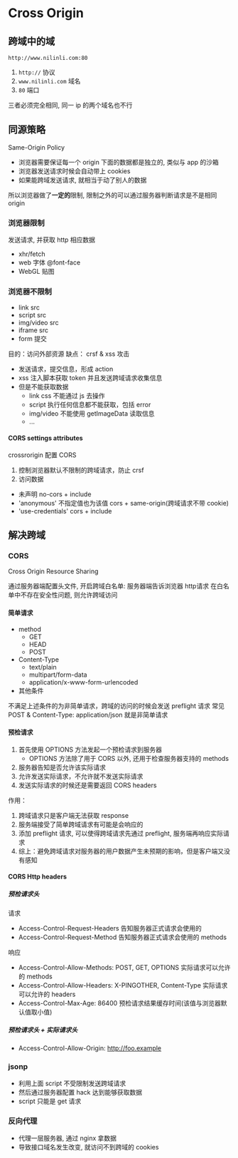 # Cross Origin

## 跨域中的域

`http://www.nilinli.com:80`

1. `http://` 协议
2. `www.nilinli.com` 域名
3. `80`  端口

三者必须完全相同, 同一 ip 的两个域名也不行

## 同源策略

Same-Origin Policy

- 浏览器需要保证每一个 origin 下面的数据都是独立的, 类似与 app 的沙箱
- 浏览器发送请求时候会自动带上 cookies
- 如果能跨域发送请求, 就相当于动了别人的数据

所以浏览器做了**一定的**限制, 限制之外的可以通过服务器判断请求是不是相同 origin

### 浏览器限制

发送请求, 并获取 http 相应数据

- xhr/fetch
- web 字体 @font-face
- WebGL 贴图

### 浏览器不限制

- link src
- script src
- img/video src
- iframe src
- form 提交

目的：访问外部资源
缺点： crsf & xss 攻击

- 发送请求，提交信息，形成 action
- xss 注入脚本获取 token 并且发送跨域请求收集信息
- 但是不能获取数据
  - link css 不能通过 js 去操作
  - script 执行任何信息都不能获取，包括 error
  - img/video 不能使用 getImageData 读取信息
  - ...

#### CORS settings attributes

crossrorigin 配置 CORS

1. 控制浏览器默认不限制的跨域请求，防止 crsf
2. 访问数据

- 未声明 no-cors + include
- 'anonymous' 不指定值也为该值 cors + same-origin(跨域请求不带 cookie)
- 'use-credentials' cors + include

## 解决跨域

### CORS

Cross Origin Resource Sharing

通过服务器端配置头文件, 开启跨域白名单: 服务器端告诉浏览器 http请求 在白名单中不存在安全性问题, 则允许跨域访问





#### 简单请求

- method
  - GET
  - HEAD
  - POST
- Content-Type
  - text/plain
  - multipart/form-data
  - application/x-www-form-urlencoded
- 其他条件

不满足上述条件的为非简单请求，跨域的访问的时候会发送 preflight 请求
常见 POST & Content-Type: application/json 就是非简单请求

#### 预检请求

1. 首先使用 OPTIONS 方法发起一个预检请求到服务器
    - OPTIONS 方法除了用于 CORS 以外, 还用于检查服务器支持的 methods
2. 服务器告知是否允许该实际请求
3. 允许发送实际请求，不允许就不发送实际请求
4. 发送实际请求的时候还是需要返回 CORS headers

作用：

1. 跨域请求只是客户端无法获取 response
2. 服务端接受了简单跨域请求有可能是会响应的
3. 添加 preflight 请求, 可以使得跨域请求先通过 preflight, 服务端再响应实际请求
4. 综上：避免跨域请求对服务器的用户数据产生未预期的影响，但是客户端又没有感知

#### CORS Http headers

##### 预检请求头

请求

- Access-Control-Request-Headers 告知服务器正式请求会使用的 
- Access-Control-Request-Method 告知服务器正式请求会使用的 methods

响应

- Access-Control-Allow-Methods: POST, GET, OPTIONS   实际请求可以允许的 methods
- Access-Control-Allow-Headers: X-PINGOTHER, Content-Type  实际请求可以允许的 headers 
- Access-Control-Max-Age: 86400   预检请求结果缓存时间(该值与浏览器默认值取小值)

##### 预检请求头 + 实际请求头

- Access-Control-Allow-Origin: http://foo.example

### jsonp

- 利用上面 script 不受限制发送跨域请求
- 然后通过服务器配置 hack 达到能够获取数据
- script 只能是 get 请求

### 反向代理

- 代理一层服务器, 通过 nginx 拿数据
- 导致接口域名发生改变, 就访问不到跨域的 cookies



